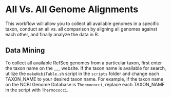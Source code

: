# All Vs. All Genome Alignments
This workflow will allow you to collect all available genomes in a specific taxon, conduct an all vs. all comparison by aligning all genomes against each other, and finally analyze the data in R.
## Data Mining
To collect all available RefSeq genomes from a particular taxon, first enter the taxon name on the ___ website. If the taxon name is available for search, utilize the `makeNcbiTable.sh` script in the `scripts` folder and change each TAXON_NAME to your desired taxon name. For example, if the taxon name on the NCBI Genome Database is `Thermococci`, replace each TAXON_NAME in the script with `Thermococci`. 


